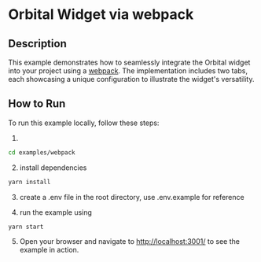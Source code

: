 # Orbital Widget via webpack

## Description

This example demonstrates how to seamlessly integrate the Orbital widget into your project using a [webpack](https://www.npmjs.com/package/webpack). The implementation includes two tabs, each showcasing a unique configuration to illustrate the widget's versatility.

## How to Run

To run this example locally, follow these steps:

1.

```bash
cd examples/webpack
```

2. install dependencies

```bash
yarn install
```

3. create a .env file in the root directory, use .env.example for reference

4. run the example using

```bash
yarn start
```

5. Open your browser and navigate to [http://localhost:3001/](http://localhost:3001/) to see the example in action.
